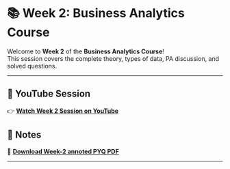 # 📚 **Week 2: Business Analytics Course**

Welcome to **Week 2** of the **Business Analytics Course**!  
This session covers the complete theory, types of data, PA discussion, and solved questions.

---

## 🎥 **YouTube Session**  
👉 **[Watch Week 2 Session on YouTube](https://youtu.be/tnInGENQaVc)**

## 📝 **Notes**  
📄 **[Download Week-2 annoted PYQ PDF](https://drive.google.com/file/d/1BJIL9PkOrwtEikSn2i_VL6dxfd3lFBLm/view?usp=drive_link)**

---
